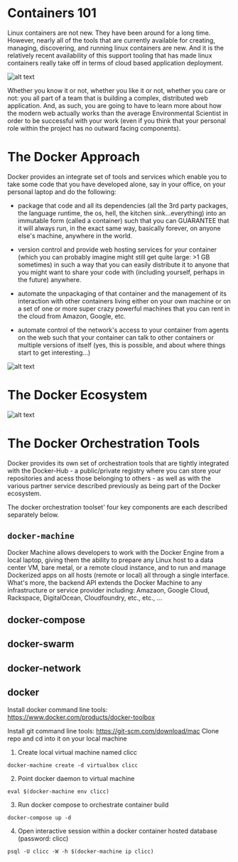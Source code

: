 # Containers 101

Linux containers are not new. They have been around for a long time. However, nearly all of the tools that are currently available for creating, managing, discovering, and running linux containers are new. And it is the relatively recent availability of this support tooling that has made linux containers really take off in terms of cloud based application deployment. 

![alt text](https://github.com/ericdfournier/clicc/blob/master/src/common/images/vm-vs-docker.png "Containers vs. Virtual Machines")

Whether you know it or not, whether you like it or not, whether you care or not: you all part of a team that is building a complex, distributed web application. And, as such, you are going to have to learn more about how the modern web actually works than the average Environmental Scientist in order to be successful with your work (even if you think that your personal role within the project has no outward facing components).

# The Docker Approach

Docker provides an integrate set of tools and services which enable you to take some code that you have developed alone, say in your office, on your personal laptop and do the following:

- package that code and all its dependencies (all the 3rd party packages, the language runtime, the os, hell, the kitchen sink...everything) into an immutable form (called a container) such that you can GUARANTEE that it will always run, in the exact same way, basically forever, on anyone else's machine, anywhere in the world. 

- version control and provide web hosting services for your container (which you can probably imagine might still get quite large: >1 GB sometimes) in such a way that you can easily distribute it to anyone that you might want to share your code with (including yourself, perhaps in the future) anywhere.

- automate the unpackaging of that container and the management of its interaction with other containers living either on your own machine or on a set of one or more super crazy powerful machines that you can rent in the cloud from Amazon, Google, etc.

- automate control of the network's access to your container from agents on the web such that your container can talk to other containers or multiple versions of itself (yes, this is possible, and about where things start to get interesting...)

![alt text](https://github.com/ericdfournier/clicc/blob/master/src/common/images/docker_datacenter_toolchain.jpg "Docker Datacenter Toolchain and Services")

# The Docker Ecosystem

![alt text](https://github.com/ericdfournier/clicc/blob/master/src/common/images/docker-ecosystem.jpg "Docker Ecosystem")

# The Docker Orchestration Tools

Docker provides its own set of orchestration tools that are tightly integrated with the Docker-Hub - a public/private registry where you can store your repositories and acess those belonging to others - as well as with the various partner service described previously as being part of the Docker ecosystem.

The docker orchestration toolset' four key components are each described separately below.

## ````docker-machine````

Docker Machine allows developers to work with the Docker Engine from a local laptop, giving them the ability to prepare any Linux host to a data center VM, bare metal, or a remote cloud instance, and to run and manage Dockerized apps on all hosts (remote or local) all through a single interface. What's more, the backend API extends the Docker Machine to any infrastructure or service provider including: Amazaon, Google Cloud, Rackspace, DigitalOcean, Cloudfoundry, etc., etc., ...

## docker-compose

## docker-swarm

## docker-network

## docker





Install docker command line tools: https://www.docker.com/products/docker-toolbox

Install git command line tools: https://git-scm.com/download/mac
Clone repo and cd into it on your local machine

1. Create local virtual machine named clicc

```
docker-machine create -d virtualbox clicc
```

2. Point docker daemon to virtual machine

```
eval $(docker-machine env clicc)
```

3. Run docker compose to orchestrate container build

```
docker-compose up -d
```

4. Open interactive session within a docker container hosted database (password: clicc)

```
psql -U clicc -W -h $(docker-machine ip clicc)
```
